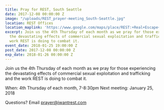 ```yaml
---
title: Pray for REST, South Seattle
date: 2017-12-08 00:00:00 Z
image: "/uploads/REST_prayer-meeting_South-Seattle.jpg"
location: REST Offices
location_maplink: 'https://www.google.com/maps/place/REST:+Real+Escape+from+the+Sex+Trade/@47.5651503,-122.2911049,17z/data=!3m1!4b1!4m5!3m4!1s0x54906a7279baa43d:0x127be80f909d13c5!8m2!3d47.5651467!4d-122.2889162 '
excerpt: Join us the 4th Thursday of each month as we pray for those experiencing
  the devastating effects of commercial sexual exploitation and trafficking and the
  work REST is doing to combat it.
event_date: 2018-01-25 19:00:00 Z
post_date: 2017-12-08 00:00:00 Z
exp_date: 2018-01-26 00:00:00 Z
---
```


Join us the 4th Thursday of each month as we pray for those experiencing the devastating effects of commercial sexual exploitation and trafficking and the work REST is doing to combat it.

When: 4th Thursday of each month, 7-8:30pm 
Next meeting: January 25, 2018

Questions? Email [prayer@iwantrest.com](mailto:prayer@iwantrest.com) 
